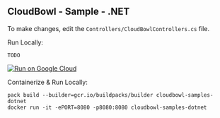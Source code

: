 CloudBowl - Sample - .NET
-------------------------

To make changes, edit the `Controllers/CloudBowlControllers.cs` file.

Run Locally:
```
TODO
```

[![Run on Google Cloud](https://deploy.cloud.run/button.svg)](https://deploy.cloud.run)

Containerize & Run Locally:
```
pack build --builder=gcr.io/buildpacks/builder cloudbowl-samples-dotnet
docker run -it -ePORT=8080 -p8080:8080 cloudbowl-samples-dotnet
```